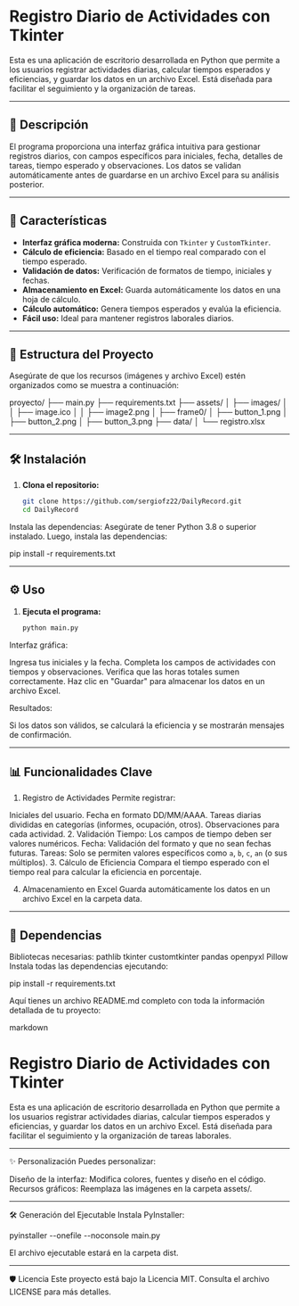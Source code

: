 # Registro Diario de Actividades con Tkinter

Esta es una aplicación de escritorio desarrollada en Python que permite a los usuarios registrar actividades diarias, calcular tiempos esperados y eficiencias, y guardar los datos en un archivo Excel. Está diseñada para facilitar el seguimiento y la organización de tareas.

---

## 📝 Descripción

El programa proporciona una interfaz gráfica intuitiva para gestionar registros diarios, con campos específicos para iniciales, fecha, detalles de tareas, tiempo esperado y observaciones. Los datos se validan automáticamente antes de guardarse en un archivo Excel para su análisis posterior.

---

## 🚀 Características

- **Interfaz gráfica moderna:** Construida con `Tkinter` y `CustomTkinter`.
- **Cálculo de eficiencia:** Basado en el tiempo real comparado con el tiempo esperado.
- **Validación de datos:** Verificación de formatos de tiempo, iniciales y fechas.
- **Almacenamiento en Excel:** Guarda automáticamente los datos en una hoja de cálculo.
- **Cálculo automático:** Genera tiempos esperados y evalúa la eficiencia.
- **Fácil uso:** Ideal para mantener registros laborales diarios.

---

## 📂 Estructura del Proyecto

Asegúrate de que los recursos (imágenes y archivo Excel) estén organizados como se muestra a continuación:

proyecto/
├── main.py
├── requirements.txt
├── assets/
│   ├── images/
│   │   ├── image.ico
│   │   ├── image2.png
│   ├── frame0/
│       ├── button_1.png
│       ├── button_2.png
│       ├── button_3.png
├── data/
│   └── registro.xlsx

---

## 🛠️ Instalación

1. **Clona el repositorio:**
   ```bash
   git clone https://github.com/sergiofz22/DailyRecord.git
   cd DailyRecord

Instala las dependencias: Asegúrate de tener Python 3.8 o superior instalado. Luego, instala las dependencias:

pip install -r requirements.txt

---

## ⚙️ Uso

1. **Ejecuta el programa:**
   ```bash
   python main.py
   
Interfaz gráfica:

Ingresa tus iniciales y la fecha.
Completa los campos de actividades con tiempos y observaciones.
Verifica que las horas totales sumen correctamente.
Haz clic en "Guardar" para almacenar los datos en un archivo Excel.

Resultados:

Si los datos son válidos, se calculará la eficiencia y se mostrarán mensajes de confirmación.

---

##  📊 Funcionalidades Clave
1. Registro de Actividades
Permite registrar:

Iniciales del usuario.
Fecha en formato DD/MM/AAAA.
Tareas diarias divididas en categorías (informes, ocupación, otros).
Observaciones para cada actividad.
2. Validación
Tiempo: Los campos de tiempo deben ser valores numéricos.
Fecha: Validación del formato y que no sean fechas futuras.
Tareas: Solo se permiten valores específicos como `a`, `b`, `c`, `an` (o sus múltiplos).
3. Cálculo de Eficiencia
Compara el tiempo esperado con el tiempo real para calcular la eficiencia en porcentaje.

4. Almacenamiento en Excel
Guarda automáticamente los datos en un archivo Excel en la carpeta data.

---

##  🧩 Dependencias
Bibliotecas necesarias:
pathlib
tkinter
customtkinter
pandas
openpyxl
Pillow
Instala todas las dependencias ejecutando:

pip install -r requirements.txt



Aquí tienes un archivo README.md completo con toda la información detallada de tu proyecto:

markdown

# Registro Diario de Actividades con Tkinter

Esta es una aplicación de escritorio desarrollada en Python que permite a los usuarios registrar actividades diarias, calcular tiempos esperados y eficiencias, y guardar los datos en un archivo Excel. Está diseñada para facilitar el seguimiento y la organización de tareas laborales.

---

✨ Personalización
Puedes personalizar:

Diseño de la interfaz: Modifica colores, fuentes y diseño en el código.
Recursos gráficos: Reemplaza las imágenes en la carpeta assets/.

---

🛠️ Generación del Ejecutable
Instala PyInstaller:

pyinstaller --onefile --noconsole main.py

El archivo ejecutable estará en la carpeta dist.

---

🛡️ Licencia
Este proyecto está bajo la Licencia MIT. Consulta el archivo LICENSE para más detalles.


